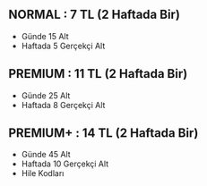 ## NORMAL : 7 TL  (2 Haftada Bir)
- Günde 15 Alt
- Haftada 5 Gerçekçi Alt
## PREMIUM : 11 TL (2 Haftada Bir)
- Günde 25 Alt
- Haftada 8 Gerçekçi Alt
## PREMIUM+ : 14 TL (2 Haftada Bir)
- Günde 45 Alt
- Haftada 10 Gerçekçi Alt
- Hile Kodları
